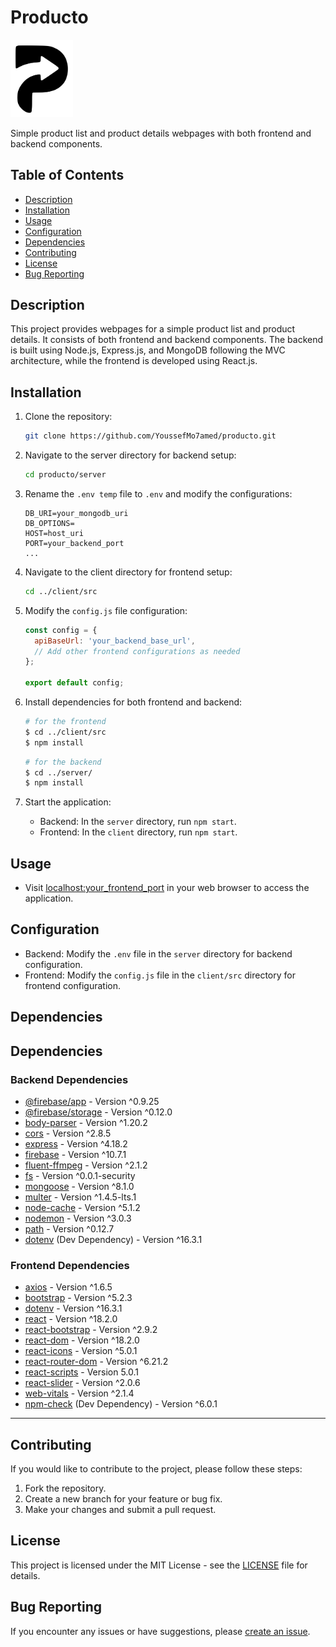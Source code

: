 # Producto

<img src="Logo.svg" alt="Logo" width="100">

Simple product list and product details webpages with both frontend and backend components.

## Table of Contents

- [Description](#description)
- [Installation](#installation)
- [Usage](#usage)
- [Configuration](#configuration)
- [Dependencies](#dependencies)
- [Contributing](#contributing)
- [License](#license)
- [Bug Reporting](#bug-reporting)

## Description

This project provides webpages for a simple product list and product details. It consists of both frontend and backend components. The backend is built using Node.js, Express.js, and MongoDB following the MVC architecture, while the frontend is developed using React.js.

## Installation

1. Clone the repository:

   ```bash
   git clone https://github.com/YoussefMo7amed/producto.git
   ```

2. Navigate to the server directory for backend setup:

   ```bash
   cd producto/server
   ```

3. Rename the `.env temp` file to `.env` and modify the configurations:

   ```
   DB_URI=your_mongodb_uri
   DB_OPTIONS=
   HOST=host_uri
   PORT=your_backend_port
   ...
   ```

4. Navigate to the client directory for frontend setup:

   ```bash
   cd ../client/src
   ```

5. Modify the `config.js` file configuration:

   ```javascript
   const config = {
     apiBaseUrl: 'your_backend_base_url',
     // Add other frontend configurations as needed
   };

   export default config;
   ```

6. Install dependencies for both frontend and backend:

    ```bash
    # for the frontend
   $ cd ../client/src
   $ npm install
   ```

    ```bash
    # for the backend
   $ cd ../server/
   $ npm install
   ```

7. Start the application:
   - Backend: In the `server` directory, run `npm start`.
   - Frontend: In the `client` directory, run `npm start`.

## Usage

- Visit [localhost:your_frontend_port](http://localhost:your_frontend_port) in your web browser to access the application.

## Configuration

- Backend: Modify the `.env` file in the `server` directory for backend configuration.
- Frontend: Modify the `config.js` file in the `client/src` directory for frontend configuration.

## Dependencies

## Dependencies

### Backend Dependencies

- [@firebase/app](https://www.npmjs.com/package/@firebase/app) - Version ^0.9.25
- [@firebase/storage](https://www.npmjs.com/package/@firebase/storage) - Version ^0.12.0
- [body-parser](https://www.npmjs.com/package/body-parser) - Version ^1.20.2
- [cors](https://www.npmjs.com/package/cors) - Version ^2.8.5
- [express](https://www.npmjs.com/package/express) - Version ^4.18.2
- [firebase](https://www.npmjs.com/package/firebase) - Version ^10.7.1
- [fluent-ffmpeg](https://www.npmjs.com/package/fluent-ffmpeg) - Version ^2.1.2
- [fs](https://www.npmjs.com/package/fs) - Version ^0.0.1-security
- [mongoose](https://www.npmjs.com/package/mongoose) - Version ^8.1.0
- [multer](https://www.npmjs.com/package/multer) - Version ^1.4.5-lts.1
- [node-cache](https://www.npmjs.com/package/node-cache) - Version ^5.1.2
- [nodemon](https://www.npmjs.com/package/nodemon) - Version ^3.0.3
- [path](https://www.npmjs.com/package/path) - Version ^0.12.7
- [dotenv](https://www.npmjs.com/package/dotenv) (Dev Dependency) - Version ^16.3.1

### Frontend Dependencies

- [axios](https://www.npmjs.com/package/axios) - Version ^1.6.5
- [bootstrap](https://www.npmjs.com/package/bootstrap) - Version ^5.2.3
- [dotenv](https://www.npmjs.com/package/dotenv) - Version ^16.3.1
- [react](https://www.npmjs.com/package/react) - Version ^18.2.0
- [react-bootstrap](https://www.npmjs.com/package/react-bootstrap) - Version ^2.9.2
- [react-dom](https://www.npmjs.com/package/react-dom) - Version ^18.2.0
- [react-icons](https://www.npmjs.com/package/react-icons) - Version ^5.0.1
- [react-router-dom](https://www.npmjs.com/package/react-router-dom) - Version ^6.21.2
- [react-scripts](https://www.npmjs.com/package/react-scripts) - Version 5.0.1
- [react-slider](https://www.npmjs.com/package/react-slider) - Version ^2.0.6
- [web-vitals](https://www.npmjs.com/package/web-vitals) - Version ^2.1.4
- [npm-check](https://www.npmjs.com/package/npm-check) (Dev Dependency) - Version ^6.0.1

------

## Contributing

If you would like to contribute to the project, please follow these steps:

1. Fork the repository.
2. Create a new branch for your feature or bug fix.
3. Make your changes and submit a pull request.

## License

This project is licensed under the MIT License - see the [LICENSE](LICENSE) file for details.

## Bug Reporting

If you encounter any issues or have suggestions, please [create an issue](https://github.com/YoussefMo7amed/producto/issues).
